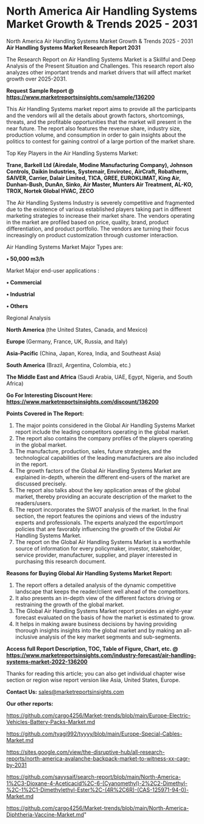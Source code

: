 # North America Air Handling Systems Market Growth & Trends 2025 - 2031
North America Air Handling Systems Market Growth & Trends 2025 - 2031
<strong>Air Handling Systems Market Research Report 2031</strong>

The Research Report on Air Handling Systems Market is a Skillful and Deep Analysis of the Present Situation and Challenges. This research report also analyzes other important trends and market drivers that will affect market growth over 2025-2031.

<strong>Request Sample Report @ <a href=https://www.marketreportsinsights.com/sample/136200>https://www.marketreportsinsights.com/sample/136200</a></strong>

This Air Handling Systems market report aims to provide all the participants and the vendors will all the details about growth factors, shortcomings, threats, and the profitable opportunities that the market will present in the near future. The report also features the revenue share, industry size, production volume, and consumption in order to gain insights about the politics to contest for gaining control of a large portion of the market share.

Top Key Players in the Air Handling Systems Market:

<strong>Trane, Barkell Ltd (Airedale, Modine Manufacturing Company), Johnson Controls, Daikin Industries, Systemair, Envirotec, AirCraft, Robatherm, SAIVER, Carrier, Dalair Limited, TICA, GREE, EUROKLIMAT, King Air, Dunhan-Bush, DunAn, Sinko, Air Master, Munters Air Treatment, AL-KO, TROX, Nortek Global HVAC, ZECO</strong>

The Air Handling Systems Industry is severely competitive and fragmented due to the existence of various established players taking part in different marketing strategies to increase their market share. The vendors operating in the market are profiled based on price, quality, brand, product differentiation, and product portfolio. The vendors are turning their focus increasingly on product customization through customer interaction.

Air Handling Systems Market Major Types are:

<strong>• 50,000 m3/h</strong>

Market Major end-user applications :

<strong>• Commercial

• Industrial

• Others</strong>

Regional Analysis

</u><strong><b>North America</b></strong> (the United States, Canada, and Mexico)

<strong><b>Europe </b></strong>(Germany, France, UK, Russia, and Italy)

<strong><b>Asia-Pacific</b></strong> (China, Japan, Korea, India, and Southeast Asia)

<strong><b>South America</b></strong> (Brazil, Argentina, Colombia, etc.)

<strong><b>The Middle East and Africa</b></strong> (Saudi Arabia, UAE, Egypt, Nigeria, and South Africa)

<strong>Go For Interesting Discount Here: <a href=https://www.marketreportsinsights.com/discount/136200>https://www.marketreportsinsights.com/discount/136200</a></strong>

<strong>Points Covered in The Report:</strong>
<ol>
  <li>The major points considered in the Global Air Handling Systems Market report include the leading competitors operating in the global market.</li>
  <li>The report also contains the company profiles of the players operating in the global market.</li>
  <li>The manufacture, production, sales, future strategies, and the technological capabilities of the leading manufacturers are also included in the report.</li>
  <li>The growth factors of the Global Air Handling Systems Market are explained in-depth, wherein the different end-users of the market are discussed precisely.</li>
  <li>The report also talks about the key application areas of the global market, thereby providing an accurate description of the market to the readers/users.</li>
  <li>The report incorporates the SWOT analysis of the market. In the final section, the report features the opinions and views of the industry experts and professionals. The experts analyzed the export/import policies that are favorably influencing the growth of the Global Air Handling Systems Market.</li>
  <li>The report on the Global Air Handling Systems Market is a worthwhile source of information for every policymaker, investor, stakeholder, service provider, manufacturer, supplier, and player interested in purchasing this research document.</li>
</ol>
<strong>Reasons for Buying Global Air Handling Systems Market Report:</strong>

<ol>
  <li>The report offers a detailed analysis of the dynamic competitive landscape that keeps the reader/client well ahead of the competitors.</li>
  <li>It also presents an in-depth view of the different factors driving or restraining the growth of the global market.</li>
  <li>The Global Air Handling Systems Market report provides an eight-year forecast evaluated on the basis of how the market is estimated to grow.</li>
  <li>It helps in making aware business decisions by having providing thorough insights insights into the global market and by making an all-inclusive analysis of the key market segments and sub-segments.</li>
</ol>
<strong>Access full Report Description, TOC, Table of Figure, Chart, etc. @ <a href=https://www.marketreportsinsights.com/industry-forecast/air-handling-systems-market-2022-136200>https://www.marketreportsinsights.com/industry-forecast/air-handling-systems-market-2022-136200</a></strong>


Thanks for reading this article; you can also get individual chapter wise section or region wise report version like Asia, United States, Europe.

<strong>Contact Us:</strong>
sales@marketreportsinsights.com

<strong>Our other reports:</strong>

<a href=https://github.com/cargo4256/Market-trends/blob/main/Europe-Electric-Vehicles-Battery-Packs-Market.md>https://github.com/cargo4256/Market-trends/blob/main/Europe-Electric-Vehicles-Battery-Packs-Market.md</a>

<a href=https://github.com/tyagi992/tyyyy/blob/main/Europe-Special-Cables-Market.md>https://github.com/tyagi992/tyyyy/blob/main/Europe-Special-Cables-Market.md</a>

<a href=https://sites.google.com/view/the-disruptive-hub/all-research-reports/north-america-avalanche-backpack-market-to-witness-xx-cagr-by-2031>https://sites.google.com/view/the-disruptive-hub/all-research-reports/north-america-avalanche-backpack-market-to-witness-xx-cagr-by-2031</a>

<a href=https://github.com/sayysaif/search-report/blob/main/North-America-1%2C3-Dioxane-4-Aceticacid%2C-6-(Cyanomethyl)-2%2C2-Dimethyl-%2C-1%2C1-Dimethylethyl-Ester%2C-(4R%2C6R)-(CAS-125971-94-0)-Market.md>https://github.com/sayysaif/search-report/blob/main/North-America-1%2C3-Dioxane-4-Aceticacid%2C-6-(Cyanomethyl)-2%2C2-Dimethyl-%2C-1%2C1-Dimethylethyl-Ester%2C-(4R%2C6R)-(CAS-125971-94-0)-Market.md</a>

<a href=https://github.com/cargo4256/Market-trends/blob/main/North-America-Diphtheria-Vaccine-Market.md>https://github.com/cargo4256/Market-trends/blob/main/North-America-Diphtheria-Vaccine-Market.md</a>"
